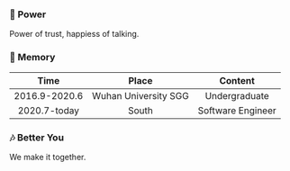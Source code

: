 ### 🌱 Power

Power of trust, happiess of talking.

### 🌌 Memory

Time | Place | Content
:-: | :-: | :-:
2016.9-2020.6 | Wuhan University SGG |  Undergraduate
2020.7-today | South | Software Engineer

### 🎶 Better You

We make it together.
